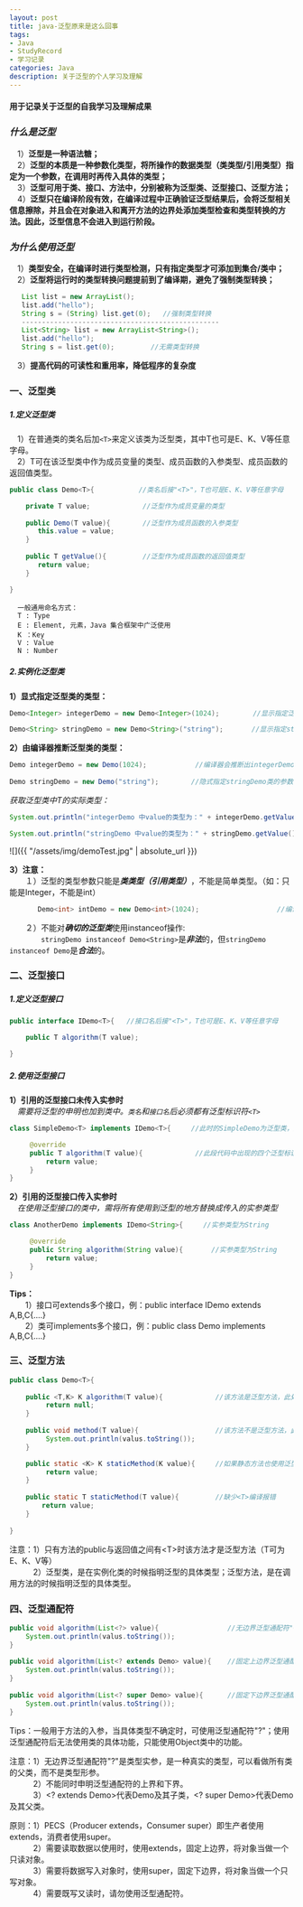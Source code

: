 ```yaml
---
layout: post  
title: java-泛型原来是这么回事  
tags: 
- Java
- StudyRecord
- 学习记录  
categories: Java  
description: 关于泛型的个人学习及理解
---
```

#### 用于记录关于泛型的自我学习及理解成果

<!-- more -->

### *什么是泛型*
　1）**泛型是一种语法糖；**  
　2）**泛型的本质是一种参数化类型，将所操作的数据类型（类类型/引用类型）指定为一个参数，在调用时再传入具体的类型；**  
　3）**泛型可用于类、接口、方法中，分别被称为泛型类、泛型接口、泛型方法；**  
　4）**泛型只在编译阶段有效，在编译过程中正确验证泛型结果后，会将泛型相关信息擦除，并且会在对象进入和离开方法的边界处添加类型检查和类型转换的方法。因此，泛型信息不会进入到运行阶段。**

### *为什么使用泛型*
　1）**类型安全，在编译时进行类型检测，只有指定类型才可添加到集合/类中；**   
　2）**泛型将运行时的类型转换问题提前到了编译期，避免了强制类型转换；**   
```java
   List list = new ArrayList();
   list.add("hello");
   String s = (String) list.get(0);   //强制类型转换
   -------------------------------------------------
   List<String> list = new ArrayList<String>();
   list.add("hello");
   String s = list.get(0);         //无需类型转换
```
　3）**提高代码的可读性和重用率，降低程序的复杂度** 

### 一、泛型类
##### 1.*定义泛型类*
　1）在普通类的类名后加`<T>`来定义该类为泛型类，其中T也可是E、K、V等任意字母。  
　2）T可在该泛型类中作为成员变量的类型、成员函数的入参类型、成员函数的返回值类型。  
```java
public class Demo<T>{           //类名后接"<T>"，T也可是E、K、V等任意字母

    private T value;             //泛型作为成员变量的类型
     
    public Demo(T value){        //泛型作为成员函数的入参类型
       this.value = value;
    }
     
    public T getValue(){         //泛型作为成员函数的返回值类型
       return value;
    }

}
```
```text
  一般通用命名方式：
  T : Type
  E : Element, 元素，Java 集合框架中广泛使用
  K ：Key
  V : Value
  N : Number
```
##### 2.*实例化泛型类*
**1）显式指定泛型类的类型：**  
```java
Demo<Integer> integerDemo = new Demo<Integer>(1024);　　　　　//显示指定泛型类integerDemo的参数化类型为Integer  

Demo<String> stringDemo = new Demo<String>("string");　　  　//显示指定stringDemo类的参数化类型为String  
```
    
**2）由编译器推断泛型类的类型：**  
```java
Demo integerDemo = new Demo(1024);            //编译器会推断出integerDemo的参数化类型是Integer
  
Demo stringDemo = new Demo("string");        //隐式指定stringDemo类的参数化类型为String
```
*获取泛型类中T的实际类型：*
```java
System.out.println("integerDemo 中value的类型为：" + integerDemo.getValue().getClass().getTypeName());

System.out.println("stringDemo 中value的类型为：" + stringDemo.getValue().getClass().getTypeName());
```
![]({{ "/assets/img/demoTest.jpg" | absolute_url }})

**3）注意：**  
　　１）泛型的类型参数只能是***类类型（引用类型）***，不能是简单类型。（如：只能是Integer，不能是int）  
```java
       Demo<int> intDemo = new Demo<int>(1024);　　　　　　　　　　 　//编译错误！！！，泛型不能是简单类型  
```
　　２）不能对***确切的泛型类***使用instanceof操作:  
　　　　`stringDemo instanceof Demo<String>`是***非法***的，但`stringDemo instanceof Demo`是***合法***的。

### 二、泛型接口
##### 1.*定义泛型接口*
```java
public interface IDemo<T>{   //接口名后接"<T>"，T也可是E、K、V等任意字母

    public T algorithm(T value);

}
 ```
##### 2.*使用泛型接口*
 **1）引用的泛型接口未传入实参时**  
 　*需要将泛型的申明也加到类中。`类名`和`接口名`后必须都有泛型标识符`<T>`*  
```java
class SimpleDemo<T> implements IDemo<T>{     //此时的SimpleDemo为泛型类，类名和接口名后必须有泛型标识"<T>"

     @override
     public T algorithm(T value){             //此段代码中出现的四个泛型标识符必须相同（都是T）
         return value;
     }
}
```
**2）引用的泛型接口传入实参时**  
　*在使用泛型接口的类中，需将所有使用到泛型的地方替换成传入的实参类型*
```java
class AnotherDemo implements IDemo<String>{     //实参类型为String

     @override
     public String algorithm(String value){       //实参类型为String
         return value;
     }
}
```
**Tips：**  
　　1）接口可extends多个接口，例：public interface IDemo extends A,B,C{....}  
　　2）类可implements多个接口，例：public class Demo implements A,B,C{....}
		  
### 三、泛型方法
```java
public class Demo<T>{
	
    public <T,K> K algorithm(T value){             //该方法是泛型方法，此处方法内的两个T代表同一种类型，他俩可以与泛型类中的T相同，也可不同。
         return null;
    }
	   
    public void method(T value){                   //该方法不是泛型方法，此处的T与泛型类中的T是同一种类型
         System.out.println(valus.toString());
    }

    public static <K> K staticMethod(K value){     //如果静态方法也使用泛型时，该静态方法必须申明为泛型方法，否则编译会报错
         return value;  
    }
    
    public static T staticMethod(T value){         //缺少<T>编译报错
        return value;  
    }
    
}
```
注意：1）只有方法的public与返回值之间有<T\>时该方法才是泛型方法（T可为E、K、V等）  
　　　2）泛型类，是在实例化类的时候指明泛型的具体类型；泛型方法，是在调用方法的时候指明泛型的具体类型。

### 四、泛型通配符
```java
public void algorithm(List<?> value){                 //无边界泛型通配符"<?>"
    System.out.println(valus.toString());
}
    
public void algorithm(List<? extends Demo> value){    //固定上边界泛型通配符"<? extends Demo>"
    System.out.println(valus.toString());
}
 
public void algorithm(List<? super Demo> value){      //固定下边界泛型通配符"<? super Demo>"
    System.out.println(valus.toString());
}
```
Tips：一般用于方法的入参，当具体类型不确定时，可使用泛型通配符"?"；使用泛型通配符后无法使用类的具体功能，只能使用Object类中的功能。
 
注意：1）无边界泛型通配符"?"是类型实参，是一种真实的类型，可以看做所有类的父类，而不是类型形参。  
　　　2）不能同时申明泛型通配符的上界和下界。  
　　　3）<? extends Demo>代表Demo及其子类，<? super Demo>代表Demo及其父类。

原则：1）PECS（Producer extends，Consumer super）即生产者使用extends，消费者使用super。  
　　　2）需要读取数据以使用时，使用extends，固定上边界，将对象当做一个只读对象。  
　　　3）需要将数据写入对象时，使用super，固定下边界，将对象当做一个只写对象。  
　　　4）需要既写又读时，请勿使用泛型通配符。 　